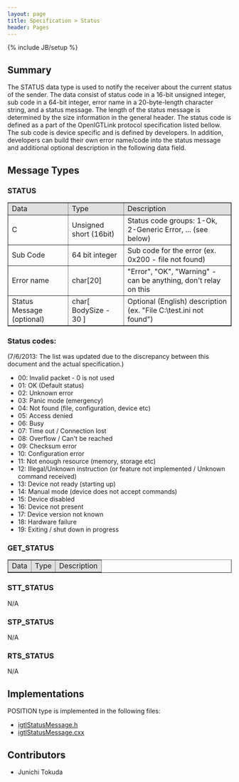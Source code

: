 ```yaml
---
layout: page
title: Specification > Status
header: Pages
---
```

{% include JB/setup %}

## Summary

The STATUS data type is used to notify the receiver about the current status of the sender.
The data consist of status code in a 16-bit unsigned integer, sub code in a 64-bit integer,
error name in a 20-byte-length character string, and a status message. The length of
the status message is determined by the size information in the general header.
The status code is defined as a part of the OpenIGTLink protocol specification listed
bellow. The sub code is device specific and is defined by developers. In addition,
developers can build their own error name/code into the status message and additional
optional description in the following data field.


## Message Types

### STATUS

<table border="1" cellpadding="5" cellspacing="0">
<tr>
<td style="background:#e0e0e0;"> Data
</td><td style="background:#e0e0e0;"> Type
</td><td style="background:#e0e0e0;"> Description
</td></tr>
<tr>
<td align="left"> C
</td><td align="left"> Unsigned short (16bit)
</td><td align="left"> Status code groups: 1-Ok, 2-Generic Error, ... (see below)
</td></tr>
<tr>
<td align="left"> Sub Code
</td><td align="left"> 64 bit integer
</td><td align="left"> Sub code for the error (ex. 0x200 - file not found)
</td></tr>
<tr>
<td align="left"> Error name
</td><td align="left"> char[20]
</td><td align="left"> "Error", "OK", "Warning" - can be anything, don't relay on this
</td></tr>
<tr>
<td align="left"> Status Message (optional)
</td><td align="left"> char[ BodySize - 30 ]
</td><td align="left"> Optional (English) description (ex. "File C:\test.ini not found")
</td></tr>
</table>

### Status codes:

(7/6/2013: The list was updated due to the discrepancy between this document and the actual specification.)

- 00: Invalid packet - 0 is not used
- 01: OK (Default status)
- 02: Unknown error
- 03: Panic mode (emergency)
- 04: Not found (file, configuration, device etc)
- 05: Access denied
- 06: Busy
- 07: Time out / Connection lost
- 08: Overflow / Can't be reached
- 09: Checksum error
- 10: Configuration error
- 11: Not enough resource (memory, storage etc)
- 12: Illegal/Unknown instruction (or feature not implemented / Unknown command received)
- 13: Device not ready (starting up)
- 14: Manual mode (device does not accept commands)
- 15: Device disabled
- 16: Device not present
- 17: Device version not known
- 18: Hardware failure
- 19: Exiting / shut down in progress



### GET_STATUS

<table border="1" cellpadding="5" cellspacing="0" align="center">
<tr>
<td style="background:#e0e0e0;"> Data
</td><td style="background:#e0e0e0;"> Type
</td><td style="background:#e0e0e0;"> Description
</td></tr>
</table>

### STT_STATUS

N/A

### STP_STATUS

N/A

### RTS_STATUS

N/A

## Implementations

POSITION type is implemented in the following files:

* [igtlStatusMessage.h](/Source/igtlStatusMessage.h)
* [igtlStatusMessage.cxx](/Source/igtlStatusMessage.cxx)

## Contributors

* Junichi Tokuda